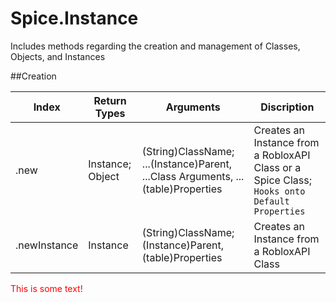 # Spice.Instance
Includes methods regarding the creation and management of Classes, Objects, and Instances

##Creation

Index | Return Types | Arguments | Discription
--- | --- | --- | ---
.new | Instance; Object | (String)ClassName; ...(Instance)Parent, ...Class Arguments, ...(table)Properties | Creates an Instance from a RobloxAPI Class or a Spice Class; `Hooks onto Default Properties`
.newInstance | Instance | (String)ClassName; (Instance)Parent, (table)Properties | Creates an Instance from a RobloxAPI Class

<dl>
	<font color = "red">This is some text!</font>
</dl>
